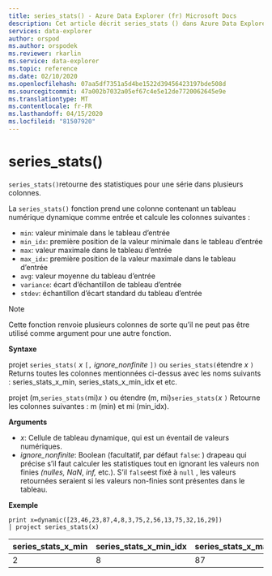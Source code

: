 ```yaml
---
title: series_stats() - Azure Data Explorer (fr) Microsoft Docs
description: Cet article décrit series_stats () dans Azure Data Explorer.
services: data-explorer
author: orspod
ms.author: orspodek
ms.reviewer: rkarlin
ms.service: data-explorer
ms.topic: reference
ms.date: 02/10/2020
ms.openlocfilehash: 07aa5df7351a5d4be1522d39456423197bde508d
ms.sourcegitcommit: 47a002b7032a05ef67c4e5e12de7720062645e9e
ms.translationtype: MT
ms.contentlocale: fr-FR
ms.lasthandoff: 04/15/2020
ms.locfileid: "81507920"
---
```

# <a name="series_stats"></a>series_stats()

`series_stats()`retourne des statistiques pour une série dans plusieurs colonnes.  

La `series_stats()` fonction prend une colonne contenant un tableau numérique dynamique comme entrée et calcule les colonnes suivantes :
* `min`: valeur minimale dans le tableau d’entrée
* `min_idx`: première position de la valeur minimale dans le tableau d’entrée
* `max`: valeur maximale dans le tableau d’entrée
* `max_idx`: première position de la valeur maximale dans le tableau d’entrée
* `avg`: valeur moyenne du tableau d’entrée
* `variance`: écart d’échantillon de tableau d’entrée
* `stdev`: échantillon d’écart standard du tableau d’entrée

> [!NOTE] 
> Cette fonction renvoie plusieurs colonnes de sorte qu’il ne peut pas être utilisé comme argument pour une autre fonction.

**Syntaxe**

projet `series_stats(` *x* `[,` *ignore_nonfinite* `])` ou `series_stats(`étendre *x* `)` Returns toutes les colonnes mentionnées ci-dessus avec les noms suivants : series_stats_x_min, series_stats_x_min_idx et etc.
 
projet (m,`series_stats(`mi)*x* `)` ou étendre (m, mi)`series_stats(`*x* `)` Retourne les colonnes suivantes : m (min) et mi (min_idx).

**Arguments**

* *x*: Cellule de tableau dynamique, qui est un éventail de valeurs numériques. 
* *ignore_nonfinite*: Boolean (facultatif, par défaut `false`: ) drapeau qui précise s’il faut calculer les statistiques tout en ignorant les valeurs non finies *(nulles,* *NaN*, *inf,* etc.). S’il `false`est fixé à `null` , les valeurs retournées seraient si les valeurs non-finies sont présentes dans le tableau.

**Exemple**

```kusto
print x=dynamic([23,46,23,87,4,8,3,75,2,56,13,75,32,16,29]) 
| project series_stats(x)

```

|series_stats_x_min|series_stats_x_min_idx|series_stats_x_max|series_stats_x_max_idx|series_stats_x_avg|series_stats_x_stdev|series_stats_x_variance|
|---|---|---|---|---|---|---|
|2|8|87|3|32,8|28.5036338535483|812.457142857143|
